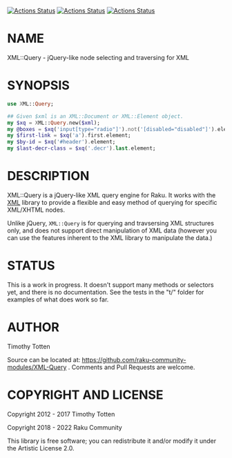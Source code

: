 [![Actions Status](https://github.com/raku-community-modules/XML-Query/actions/workflows/linux.yml/badge.svg)](https://github.com/raku-community-modules/XML-Query/actions) [![Actions Status](https://github.com/raku-community-modules/XML-Query/actions/workflows/macos.yml/badge.svg)](https://github.com/raku-community-modules/XML-Query/actions) [![Actions Status](https://github.com/raku-community-modules/XML-Query/actions/workflows/windows.yml/badge.svg)](https://github.com/raku-community-modules/XML-Query/actions)

NAME
====

XML::Query - jQuery-like node selecting and traversing for XML

SYNOPSIS
========

```raku
use XML::Query;

## Given $xml is an XML::Document or XML::Element object.
my $xq = XML::Query.new($xml);
my @boxes = $xq('input[type="radio"]').not('[disabled="disabled"]').elements;
my $first-link = $xq('a').first.element; 
my $by-id = $xq('#header').element;
my $last-decr-class = $xq('.decr').last.element;
```

DESCRIPTION
===========

XML::Query is a jQuery-like XML query engine for Raku. It works with the [XML](https://github.com/raku-community-modules/XML) library to provide a flexible and easy method of querying for specific XML/XHTML nodes.

Unlike jQuery, `XML::Query` is for querying and travsersing XML structures only, and does not support direct manipulation of XML data (however you can use the features inherent to the XML library to manipulate the data.)

STATUS
======

This is a work in progress. It doesn't support many methods or selectors yet, and there is no documentation. See the tests in the "t/" folder for examples of what does work so far.

AUTHOR
======

Timothy Totten

Source can be located at: https://github.com/raku-community-modules/XML-Query . Comments and Pull Requests are welcome.

COPYRIGHT AND LICENSE
=====================

Copyright 2012 - 2017 Timothy Totten

Copyright 2018 - 2022 Raku Community

This library is free software; you can redistribute it and/or modify it under the Artistic License 2.0.

